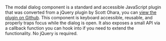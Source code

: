 The modal dialog component is a standard and accessible JavaScript plugin that was converted from a jQuery plugin by Scott Ohara, you can [view the plugin on Github](https://github.com/scottaohara/accessible_modal_window). This component is keyboard accessible, reusable, and properly traps focus while the dialog is open. It also exposes a small API via a callback function you can hook into if you need to extend the functionality. No jQuery is required.
